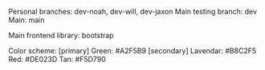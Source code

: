Personal branches:	dev-noah, dev-will, dev-jaxon
Main testing branch:	dev
Main:			main

Main frontend library:	bootstrap

Color scheme:
	[primary] Green:		#A2F5B9
	[secondary] Lavendar:	#B8C2F5
	Red:					#DE023D
	Tan:					#F5D790